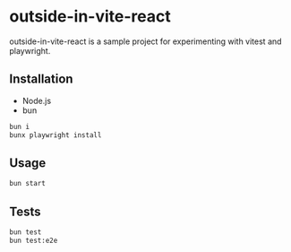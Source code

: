 # outside-in-vite-react

outside-in-vite-react is a sample project for experimenting with vitest and playwright.

## Installation

- Node.js
- bun

```bash
bun i
bunx playwright install
```

## Usage

```bash
bun start
```

## Tests

```bash
bun test
bun test:e2e
```
